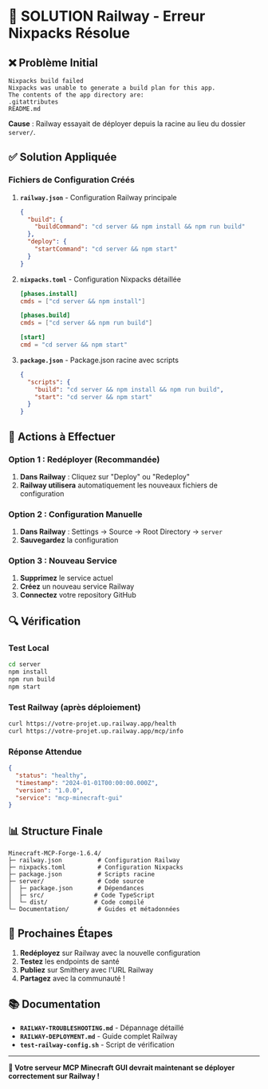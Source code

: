 # 🚨 SOLUTION Railway - Erreur Nixpacks Résolue

## ❌ Problème Initial

```
Nixpacks build failed
Nixpacks was unable to generate a build plan for this app.
The contents of the app directory are:
.gitattributes
README.md
```

**Cause** : Railway essayait de déployer depuis la racine au lieu du dossier `server/`.

## ✅ Solution Appliquée

### Fichiers de Configuration Créés

1. **`railway.json`** - Configuration Railway principale
   ```json
   {
     "build": {
       "buildCommand": "cd server && npm install && npm run build"
     },
     "deploy": {
       "startCommand": "cd server && npm start"
     }
   }
   ```

2. **`nixpacks.toml`** - Configuration Nixpacks détaillée
   ```toml
   [phases.install]
   cmds = ["cd server && npm install"]
   
   [phases.build]
   cmds = ["cd server && npm run build"]
   
   [start]
   cmd = "cd server && npm start"
   ```

3. **`package.json`** - Package.json racine avec scripts
   ```json
   {
     "scripts": {
       "build": "cd server && npm install && npm run build",
       "start": "cd server && npm start"
     }
   }
   ```

## 🚀 Actions à Effectuer

### Option 1 : Redéployer (Recommandée)
1. **Dans Railway** : Cliquez sur "Deploy" ou "Redeploy"
2. **Railway utilisera** automatiquement les nouveaux fichiers de configuration

### Option 2 : Configuration Manuelle
1. **Dans Railway** : Settings → Source → Root Directory → `server`
2. **Sauvegardez** la configuration

### Option 3 : Nouveau Service
1. **Supprimez** le service actuel
2. **Créez** un nouveau service Railway
3. **Connectez** votre repository GitHub

## 🔍 Vérification

### Test Local
```bash
cd server
npm install
npm run build
npm start
```

### Test Railway (après déploiement)
```bash
curl https://votre-projet.up.railway.app/health
curl https://votre-projet.up.railway.app/mcp/info
```

### Réponse Attendue
```json
{
  "status": "healthy",
  "timestamp": "2024-01-01T00:00:00.000Z",
  "version": "1.0.0",
  "service": "mcp-minecraft-gui"
}
```

## 📊 Structure Finale

```
Minecraft-MCP-Forge-1.6.4/
├─ railway.json          # Configuration Railway
├─ nixpacks.toml         # Configuration Nixpacks
├─ package.json          # Scripts racine
├─ server/               # Code source
│  ├─ package.json       # Dépendances
│  ├─ src/              # Code TypeScript
│  └─ dist/             # Code compilé
└─ Documentation/        # Guides et métadonnées
```

## 🎯 Prochaines Étapes

1. **Redéployez** sur Railway avec la nouvelle configuration
2. **Testez** les endpoints de santé
3. **Publiez** sur Smithery avec l'URL Railway
4. **Partagez** avec la communauté !

## 📚 Documentation

- **`RAILWAY-TROUBLESHOOTING.md`** - Dépannage détaillé
- **`RAILWAY-DEPLOYMENT.md`** - Guide complet Railway
- **`test-railway-config.sh`** - Script de vérification

---

**🎉 Votre serveur MCP Minecraft GUI devrait maintenant se déployer correctement sur Railway !**
